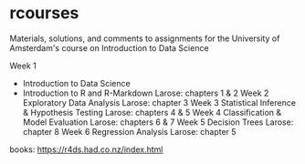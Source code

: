 # rcourses
 Materials, solutions, and comments to assignments for the University of Amsterdam's course on Introduction to Data Science

Week 1
- Introduction to Data Science
- Introduction to R and R-Markdown
Larose: chapters 1 & 2
Week 2
Exploratory Data Analysis
Larose: chapter 3
Week 3
Statistical Inference & Hypothesis Testing
Larose: chapters 4 & 5
Week 4
Classification & Model Evaluation
Larose: chapters 6 & 7
Week 5
Decision Trees
Larose: chapter 8
Week 6
Regression Analysis
Larose: chapter 5

books:
https://r4ds.had.co.nz/index.html
